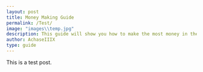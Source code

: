 ```yaml
---
layout: post
title: Money Making Guide
permalink: /Test/
image: "images\\temp.jpg"
description: This guide will show you how to make the most money in the game!
author: AchaseIIIX
type: guide
---
```


This is a test post.